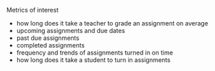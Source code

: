 

Metrics of interest
- how long does it take a teacher to grade an assignment on average
- upcoming assignments and due dates
- past due assignments
- completed assignments
- frequency and trends of assignments turned in on time
- how long does it take a student to turn in assignments
